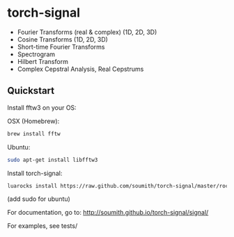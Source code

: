 torch-signal
============
- Fourier Transforms (real & complex) (1D, 2D, 3D)
- Cosine Transforms (1D, 2D, 3D)
- Short-time Fourier Transforms
- Spectrogram
- Hilbert Transform
- Complex Cepstral Analysis, Real Cepstrums
 

Quickstart
----------
Install fftw3 on your OS:
  
OSX (Homebrew):
```bash
brew install fftw
```
  
Ubuntu:
```bash
sudo apt-get install libfftw3
```
  
Install torch-signal:
```bash
luarocks install https://raw.github.com/soumith/torch-signal/master/rocks/signal-scm-1.rockspec
```

(add sudo for ubuntu)

For documentation, go to:
http://soumith.github.io/torch-signal/signal/

For examples, see tests/
